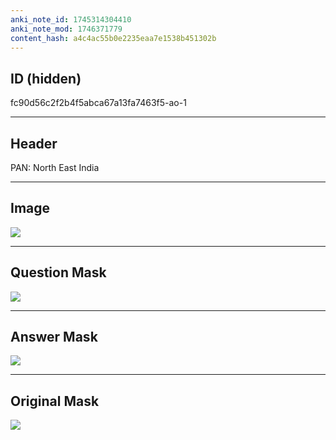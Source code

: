 ```yaml
---
anki_note_id: 1745314304410
anki_note_mod: 1746371779
content_hash: a4c4ac55b0e2235eaa7e1538b451302b
---
```


## ID (hidden)

fc90d56c2f2b4f5abca67a13fa7463f5-ao-1

<hr/>

## Header

PAN: North East India

<hr/>

## Image

![](tmppbegnbkk.png)

<hr/>

## Question Mask

![](fc90d56c2f2b4f5abca67a13fa7463f5-ao-1-Q.svg)

<hr/>

## Answer Mask

![](fc90d56c2f2b4f5abca67a13fa7463f5-ao-1-A.svg)

<hr/>

## Original Mask

![](fc90d56c2f2b4f5abca67a13fa7463f5-ao-O.svg)